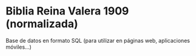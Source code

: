 # Biblia Reina Valera 1909 (normalizada)
Base de datos en formato SQL (para utilizar en páginas web, aplicaciones móviles...)
